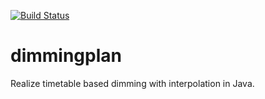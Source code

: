 [![Build Status](https://travis-ci.org/albahrani/dimmingplan.svg?branch=master)](https://travis-ci.org/albahrani/dimmingplan)
# dimmingplan
Realize timetable based dimming with interpolation in Java.
